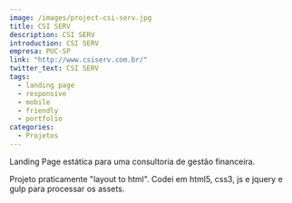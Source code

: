 ```yaml
---
image: /images/project-csi-serv.jpg
title: CSI SERV
description: CSI SERV
introduction: CSI SERV
empresa: PUC-SP
link: "http://www.csiserv.com.br/"
twitter_text: CSI SERV
tags:
  - landing page
  - responsive
  - mobile
  - friendly
  - portfolio
categories:
  - Projetos
---
```


Landing Page estática para uma consultoria de gestão financeira.

Projeto praticamente "layout to html". Codei em html5, css3, js e jquery e gulp para processar os assets.
